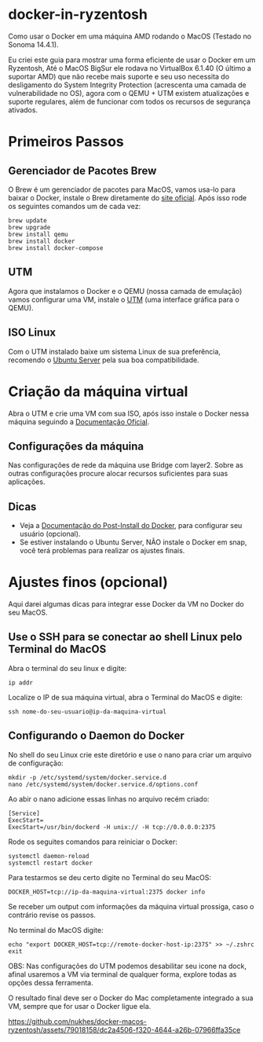 # docker-in-ryzentosh
Como usar o Docker em uma máquina AMD rodando o MacOS (Testado no Sonoma 14.4.1).

Eu criei este guia para mostrar uma forma eficiente de usar o Docker em um Ryzentosh, Até o MacOS BigSur ele rodava no VirtualBox 6.1.40 (O último a suportar AMD) que não recebe mais suporte e seu uso necessita do desligamento do System Integrity Protection (acrescenta uma camada de vulnerabilidade no OS), agora com o QEMU + UTM existem atualizações e suporte regulares, além de funcionar com todos os recursos de segurança ativados.

# Primeiros Passos

## Gerenciador de Pacotes Brew
O Brew é um gerenciador de pacotes para MacOS, vamos usa-lo para baixar o Docker, instale o Brew diretamente do [site oficial](https://brew.sh/).
Após isso rode os seguintes comandos um de cada vez:

```
brew update
brew upgrade
brew install qemu
brew install docker
brew install docker-compose
```

## UTM
Agora que instalamos o Docker e o QEMU (nossa camada de emulação) vamos configurar uma VM, instale o [UTM](https://mac.getutm.app/) (uma interface gráfica para o QEMU).

## ISO Linux
Com o UTM instalado baixe um sistema Linux de sua preferência, recomendo o [Ubuntu Server](https://ubuntu.com/download/server) pela sua boa compatibilidade.

# Criação da máquina virtual
Abra o UTM e crie uma VM com sua ISO, após isso instale o Docker nessa máquina seguindo a [Documentação Oficial](https://docs.docker.com/desktop/install/linux-install/).

## Configurações da máquina
Nas configurações de rede da máquina use Bridge com layer2. Sobre as outras configurações procure alocar recursos suficientes para suas aplicações.

## Dicas
- Veja a [Documentação do Post-Install do Docker](https://docs.docker.com/engine/install/linux-postinstall/), para configurar seu usuário (opcional).
- Se estiver instalando o Ubuntu Server, NÃO instale o Docker em snap, você terá problemas para realizar os ajustes finais.

# Ajustes finos (opcional)
Aqui darei algumas dicas para integrar esse Docker da VM no Docker do seu MacOS.

## Use o SSH para se conectar ao shell Linux pelo Terminal do MacOS
Abra o terminal do seu linux e digite:

```
ip addr
```

Localize o IP de sua máquina virtual, abra o Terminal do MacOS e digite:

```
ssh nome-do-seu-usuario@ip-da-maquina-virtual
```

## Configurando o Daemon do Docker
No shell do seu Linux crie este diretório e use o nano para criar um arquivo de configuração:

```
mkdir -p /etc/systemd/system/docker.service.d
nano /etc/systemd/system/docker.service.d/options.conf
```

Ao abir o nano adicione essas linhas no arquivo recém criado:
```
[Service]
ExecStart=
ExecStart=/usr/bin/dockerd -H unix:// -H tcp://0.0.0.0:2375
```

Rode os seguites comandos para reiniciar o Docker:

```
systemctl daemon-reload
systemctl restart docker
```

Para testarmos se deu certo digite no Terminal do seu MacOS:

```
DOCKER_HOST=tcp://ip-da-maquina-virtual:2375 docker info
```

Se receber um output com informações da máquina virtual prossiga, caso o contrário revise os passos.

No terminal do MacOS digite: 

```
echo "export DOCKER_HOST=tcp://remote-docker-host-ip:2375" >> ~/.zshrc
exit
```

OBS: Nas configurações do UTM podemos desabilitar seu icone na dock, afinal usaremos a VM via terminal de qualquer forma, explore todas as opções dessa ferramenta.

O resultado final deve ser o Docker do Mac completamente integrado a sua VM, sempre que for usar o Docker ligue ela.

https://github.com/nukhes/docker-macos-ryzentosh/assets/79018158/dc2a4506-f320-4644-a26b-07966ffa35ce




